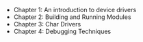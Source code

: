 * Chapter 1: An introduction to device drivers
* Chapter 2: Building and Running Modules
* Chapter 3: Char Drivers
* Chapter 4: Debugging Techniques
